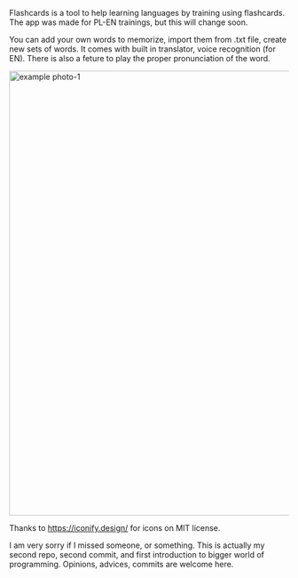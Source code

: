 Flashcards is a tool to help learning languages by training using flashcards.
The app was made for PL-EN trainings, but this will change soon.

You can add your own words to memorize, import them from .txt file, create new sets of words. It comes with built in translator, voice recognition (for EN). There is also a feture to play the proper pronunciation of the word.

<p style="display: flex;align-items: center;justify-content: center;">
  <img alt="example photo-1" src="https://github.com/GinaHanaMi/Flashcards/assets/171508522/3b83e461-9a32-436f-98c3-f41e9e334998" width="800" />
</p>

Thanks to https://iconify.design/ for icons on MIT license.

I am very sorry if I missed someone, or something. This is actually my second repo, second commit, and first introduction to bigger world of programming.
Opinions, advices, commits are welcome here.
